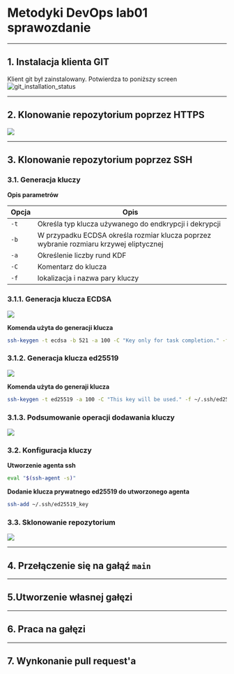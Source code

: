 # Metodyki DevOps lab01 sprawozdanie

---

## 1. Instalacja klienta GIT
Klient git był zainstalowany. Potwierdza to poniższy screen
<img src="screenshots/1_gitInstallation.png" alt="git_installation_status">

---

## 2. Klonowanie repozytorium poprzez HTTPS
<img src="screenshots/1.1_cloning_through_HTTPS.png">

---

## 3. Klonowanie repozytorium poprzez SSH
### 3.1. Generacja kluczy
**Opis parametrów**

| Opcja | Opis |
| ---   | ---  |
| `-t`  | Określa typ klucza używanego do endkrypcji i dekrypcji |
| `-b`  | W przypadku ECDSA określa rozmiar klucza poprzez wybranie rozmiaru krzywej eliptycznej |
| `-a`  | Określenie liczby rund KDF |
| `-C`  | Komentarz do klucza |
| `-f`  | lokalizacja i nazwa pary kluczy |
### 3.1.1. Generacja klucza ECDSA
<img src="screenshots/2_generatingECDSAKey_(with passphrase).png">

**Komenda użyta do generacji klucza**
```zsh
ssh-keygen -t ecdsa -b 521 -a 100 -C "Key only for task completion." -f ~/.ssh/ecdsa_key
```

### 3.1.2. Generacja klucza ed25519
<img src="screenshots/4_generating_ed25519Key_(with_passpharase).png">

**Komenda użyta do generaji klucza**
```zsh
ssh-keygen -t ed25519 -a 100 -C "This key will be used." -f ~/.ssh/ed25519_key
```

### 3.1.3. Podsumowanie operacji dodawania kluczy

<img src="screenshots/6_github_keys_summary.png">

### 3.2. Konfiguracja kluczy
**Utworzenie agenta ssh**
```zsh
eval "$(ssh-agent -s)"
```
**Dodanie klucza prywatnego ed25519 do utworzonego agenta**
```zsh
ssh-add ~/.ssh/ed25519_key
```

### 3.3. Sklonowanie repozytorium
<img src="screenshots/8_ad7+cloning.png">

---

## 4. Przełączenie się na gałąź `main`

---

## 5.Utworzenie własnej gałęzi

---

## 6. Praca na gałęzi

---

## 7. Wynkonanie pull request'a